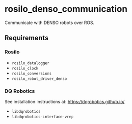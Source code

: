 # rosilo_denso_communication
Communicate with DENSO robots over ROS.

## Requirements

### Rosilo
- `rosilo_datalogger`
- `rosilo_clock`
- `rosilo_conversions`
- `rosilo_robot_driver_denso`

### DQ Robotics
See installation instructions at: https://dqrobotics.github.io/
- `libdqrobotics`
- `libdqrobotics-interface-vrep`
